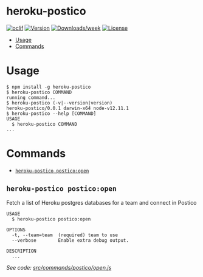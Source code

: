 heroku-postico
==============

[![oclif](https://img.shields.io/badge/cli-oclif-brightgreen.svg)](https://oclif.io)
[![Version](https://img.shields.io/npm/v/heroku-postico.svg)](https://npmjs.org/package/heroku-postico)
[![Downloads/week](https://img.shields.io/npm/dw/heroku-postico.svg)](https://npmjs.org/package/heroku-postico)
[![License](https://img.shields.io/npm/l/heroku-postico.svg)](https://github.com/PhinCo/heroku-postico/blob/master/package.json)

<!-- toc -->
* [Usage](#usage)
* [Commands](#commands)
<!-- tocstop -->

# Usage
<!-- usage -->
```sh-session
$ npm install -g heroku-postico
$ heroku-postico COMMAND
running command...
$ heroku-postico (-v|--version|version)
heroku-postico/0.0.1 darwin-x64 node-v12.11.1
$ heroku-postico --help [COMMAND]
USAGE
  $ heroku-postico COMMAND
...
```
<!-- usagestop -->

# Commands
<!-- commands -->
* [`heroku-postico postico:open`](#heroku-postico-posticoopen)

## `heroku-postico postico:open`

Fetch a list of Heroku postgres databases for a team and connect in Postico

```
USAGE
  $ heroku-postico postico:open

OPTIONS
  -t, --team=team  (required) team to use
  --verbose        Enable extra debug output.

DESCRIPTION
  ...
```

_See code: [src/commands/postico/open.js](https://github.com/PhinCo/heroku-postico/blob/v0.0.1/src/commands/postico/open.js)_
<!-- commandsstop -->
